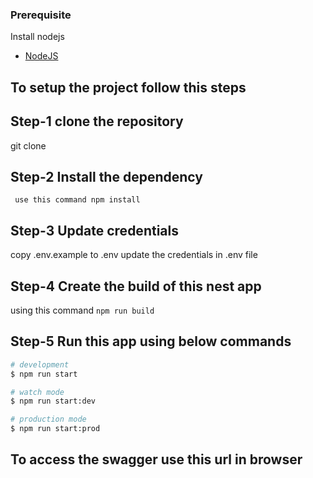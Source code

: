 ### Prerequisite

Install nodejs

- [NodeJS](https://nodejs.org/en/)

## To setup the project follow this steps

## Step-1 clone the repository

git clone

## Step-2 Install the dependency

` use this command npm install`

## Step-3 Update credentials

copy .env.example to .env
update the credentials in .env file

## Step-4 Create the build of this nest app

using this command `npm run build`

## Step-5 Run this app using below commands

```bash
# development
$ npm run start

# watch mode
$ npm run start:dev

# production mode
$ npm run start:prod
```

## To access the swagger use this url in browser

```http://localhost:3000/api-docs

```
